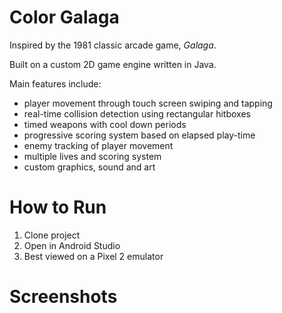 # Color Galaga

Inspired by the 1981 classic arcade game, *Galaga*.  

Built on a custom 2D game engine written in Java.   

Main features include:

* player movement through touch screen swiping and tapping
* real-time collision detection using rectangular hitboxes
* timed weapons with cool down periods
* progressive scoring system based on elapsed play-time
* enemy tracking of player movement
* multiple lives and scoring system
* custom graphics, sound and art

# How to Run

1. Clone project
2. Open in Android Studio
3. Best viewed on a Pixel 2 emulator 

# Screenshots



